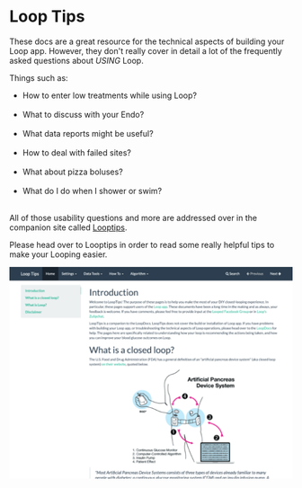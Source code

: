 # Loop Tips

These docs are a great resource for the technical aspects of building your Loop app.  However, they don't really cover in detail a lot of the frequently asked questions about *USING* Loop.

Things such as:

* How to enter low treatments while using Loop?</br></br>
* What to discuss with your Endo?</br></br>
* What data reports might be useful?</br></br>
* How to deal with failed sites?</br></br>
* What about pizza boluses?</br></br>
* What do I do when I shower or swim?</br></br>

All of those usability questions and more are addressed over in the companion site called [Looptips](https://looptips.org).

Please head over to Looptips in order to read some really helpful tips to make your Looping easier.

![img/looptips.png](img/looptips.png)
